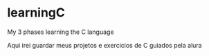 # learningC
My 3 phases learning the C language

Aqui irei guardar meus projetos e exercicios de C guiados pela alura
